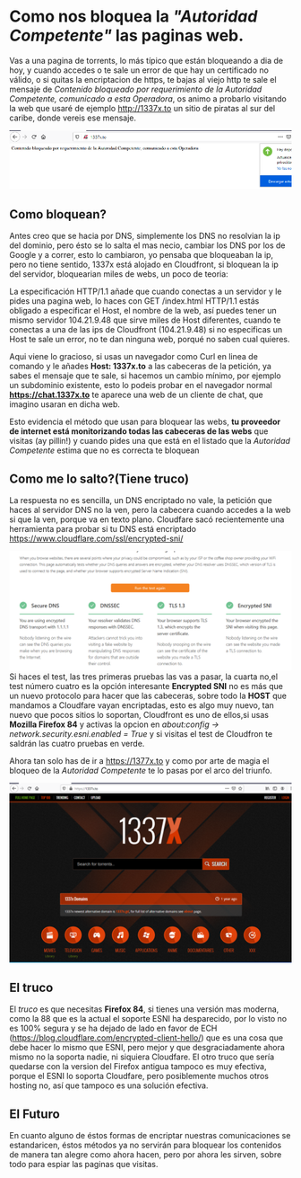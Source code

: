 # Como nos bloquea la *"Autoridad Competente"* las paginas web.


Vas a una pagina de torrents, lo más típico que están bloqueando a dia de hoy, y cuando accedes o te sale un error de que hay un certificado no válido,
o si quitas la encriptacion de https, te bajas al viejo http te sale el mensaje de *Contenido bloqueado por requerimiento de la Autoridad Competente,
comunicado a esta Operadora*, os animo a probarlo visitando la web que usaré de ejemplo http://1337x.to un sitio de piratas al sur del caribe, donde vereis 
ese mensaje.

![Cloudfare](imgs/bloqueado.PNG)
## Como bloquean?

Antes creo que se hacia por DNS, simplemente los DNS no resolvian la ip del dominio, pero ésto se lo salta el mas necio, cambiar los DNS por los de 
Google y a correr, esto lo cambiaron, yo pensaba que bloqueaban la ip, pero no tiene sentido, 1337x está alojado en Cloudfront, si bloquean la ip del 
servidor, bloquearian miles de webs, un poco de teoria:

La especificación HTTP/1.1 añade que cuando conectas a un servidor y le pides una pagina web, lo haces con GET /index.html HTTP/1.1 estás obligado a 
especificar el Host, el nombre de la web, así puedes tener un mismo servidor 104.21.9.48 que sirve miles de Host diferentes, cuando te conectas a una
de las ips de Cloudfront (104.21.9.48) si no especificas un Host te sale un error, no te dan ninguna web, porqué no saben cual quieres.

Aqui viene lo gracioso, si usas un navegador como Curl en linea de comando y le añades **Host: 1337x.to** a las cabeceras de la petición, 
ya sabes el mensaje que te sale, si hacemos un cambio mínimo, por ejemplo un subdominio existente, esto lo podeis probar en el navegador normal 
**https://chat.1337x.to** te aparece una web de un cliente de chat, que imagino usaran en dicha web.

Esto evidencia el método que usan para bloquear las webs, **tu proveedor de internet está monitorizando todas las cabeceras de las webs** que visitas
(ay pillin!) y cuando pides una que está en el listado que la *Autoridad Competente* estima que no es correcta te bloquean

## Como me lo salto?(Tiene truco)

La respuesta no es sencilla, un DNS encriptado no vale, la petición que haces al servidor DNS no la ven, pero la cabecera cuando accedes a la web si 
que la ven, porque va en texto plano. Cloudfare sacó recientemente una herramienta para probar si tu DNS está encriptado 
https://www.cloudflare.com/ssl/encrypted-sni/

![Cloudfare](imgs/Capture.PNG)
Si haces el test, las tres primeras pruebas las vas a pasar, la cuarta no,el test número cuatro es la opción  interesante **Encrypted SNI** 
no es más que un nuevo protocolo para hacer que las cabeceras, sobre todo la **HOST** que mandamos a Cloudfare vayan encriptadas, esto es 
algo muy nuevo, tan nuevo que pocos sitios lo soportan, Cloudfront es uno de ellos,si usas **Mozilla Firefox 84** y activas
la opcion en *about:config -> network.security.esni.enabled = True* y si visitas el test de Cloudfron te saldrán las cuatro pruebas en verde.

Ahora tan solo has de ir a https://1377x.to y como por arte de magia el bloqueo de la *Autoridad Competente* te lo pasas por el arco del triunfo.

![Cloudfare](imgs/Capture2.PNG)
## El truco

El *truco* es que necesitas **Firefox 84**, si tienes una versión mas moderna, como la 88 que es la actual el soporte ESNI ha desparecido, por lo visto 
no es 100% segura y se ha dejado de lado en favor de ECH (https://blog.cloudflare.com/encrypted-client-hello/) que es una cosa que debe hacer lo mismo que ESNI, pero mejor y que desgraciadamente ahora mismo no la soporta nadie, ni siquiera Cloudfare.
El otro truco que sería quedarse con la version del Firefox antigua tampoco es muy efectiva, porque el ESNI lo soporta Cloudfare, pero posiblemente 
muchos otros hosting no, así que tampoco es una solución efectiva.

## El Futuro

En cuanto alguno de éstos formas de encriptar nuestras comunicaciones se estandaricen, éstos métodos ya no servirán para bloquear los
contenidos de manera tan alegre como ahora hacen, pero por ahora les sirven, sobre todo para espiar las paginas que visitas.


